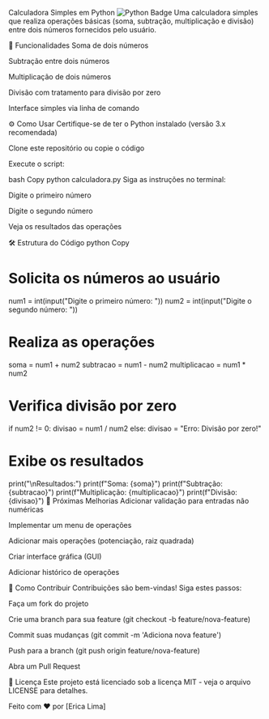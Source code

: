 Calculadora Simples em Python
<img src="https://img.shields.io/badge/Python-3776AB?style=for-the-badge&logo=python&logoColor=white" alt="Python Badge">
Uma calculadora simples que realiza operações básicas (soma, subtração, multiplicação e divisão) entre dois números fornecidos pelo usuário.

📝 Funcionalidades
Soma de dois números

Subtração entre dois números

Multiplicação de dois números

Divisão com tratamento para divisão por zero

Interface simples via linha de comando

⚙️ Como Usar
Certifique-se de ter o Python instalado (versão 3.x recomendada)

Clone este repositório ou copie o código

Execute o script:

bash
Copy
python calculadora.py
Siga as instruções no terminal:

Digite o primeiro número

Digite o segundo número

Veja os resultados das operações

🛠️ Estrutura do Código
python
Copy
# Solicita os números ao usuário
num1 = int(input("Digite o primeiro número: "))
num2 = int(input("Digite o segundo número: "))

# Realiza as operações
soma = num1 + num2
subtracao = num1 - num2
multiplicacao = num1 * num2

# Verifica divisão por zero
if num2 != 0:
    divisao = num1 / num2
else:
    divisao = "Erro: Divisão por zero!"

# Exibe os resultados
print("\nResultados:")
print(f"Soma: {soma}")
print(f"Subtração: {subtracao}")
print(f"Multiplicação: {multiplicacao}")
print(f"Divisão: {divisao}")
📌 Próximas Melhorias
Adicionar validação para entradas não numéricas

Implementar um menu de operações

Adicionar mais operações (potenciação, raiz quadrada)

Criar interface gráfica (GUI)

Adicionar histórico de operações

🤝 Como Contribuir
Contribuições são bem-vindas! Siga estes passos:

Faça um fork do projeto

Crie uma branch para sua feature (git checkout -b feature/nova-feature)

Commit suas mudanças (git commit -m 'Adiciona nova feature')

Push para a branch (git push origin feature/nova-feature)

Abra um Pull Request

📄 Licença
Este projeto está licenciado sob a licença MIT - veja o arquivo LICENSE para detalhes.

Feito com ❤️ por [Erica Lima]

